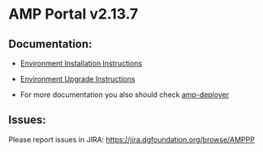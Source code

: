 
# AMP Portal v2.13.7

## Documentation:
* [Environment Installation Instructions](docs/environment-installation.MD)
* [Environment Upgrade Instructions](docs/environment-upgrade.md)

* For more documentation you also should check [amp-deployer](https://github.com/devgateway/amp-deployer)

## Issues:
Please report issues in JIRA: https://jira.dgfoundation.org/browse/AMPPP
